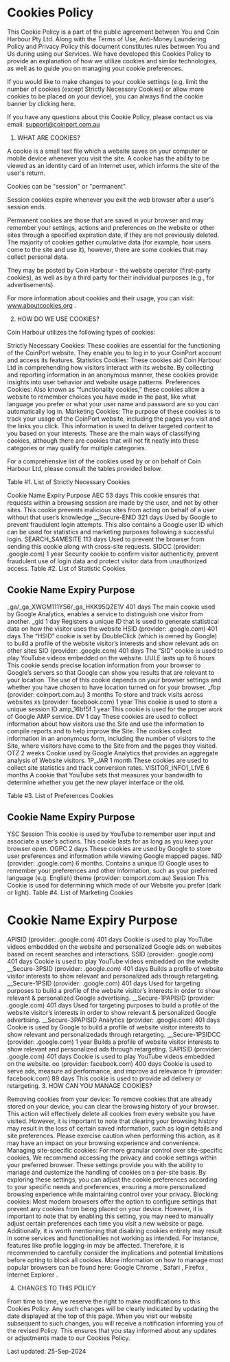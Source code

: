 # Cookies Policy

This Cookie Policy is a part of the public agreement between You and Coin Harbour Pty Ltd. Along with the Terms of Use, Anti-Money Laundering Policy and Privacy Policy this document constitutes rules between You and Us during using our Services. We have developed this Cookies Policy to provide an explanation of how we utilize cookies and similar technologies, as well as to guide you on managing your cookie preferences.

If you would like to make changes to your cookie settings (e.g. limit the number of cookies (except Strictly Necessary Cookies) or allow more cookies to be placed on your device), you can always find the cookie banner by clicking here.

If you have any questions about this Cookie Policy, please contact us via email: support@coinport.com.au

1. WHAT ARE COOKIES?

A cookie is a small text file which a website saves on your computer or mobile device whenever you visit the site. A cookie has the ability to be viewed as an identity card of an Internet user, which informs the site of the user's return.

Cookies can be "session" or "permanent".

Session cookies expire whenever you exit the web browser after a user's session ends.

Permanent cookies are those that are saved in your browser and may remember your settings, actions and preferences on the website or other sites through a specified expiration date, if they are not previously deleted. The majority of cookies gather cumulative data (for example, how users come to the site and use it), however, there are some cookies that may collect personal data.

They may be posted by Coin Harbour - the website operator (first-party cookies), as well as by a third party for their individual purposes (e.g., for advertisements).

For more information about cookies and their usage, you can visit: www.aboutcookies.org .

2. HOW DO WE USE COOKIES?

Coin Harbour utilizes the following types of cookies:

Strictly Necessary Cookies: These cookies are essential for the functioning of the CoinPort website. They enable you to log in to your CoinPort account and access its features.
Statistics Cookies: These cookies aid Coin Harbour Ltd in comprehending how visitors interact with its website. By collecting and reporting information in an anonymous manner, these cookies provide insights into user behavior and website usage patterns.
Preferences Сookies: Also known as “functionality cookies,” these cookies allow a website to remember choices you have made in the past, like what language you prefer or what your user name and password are so you can automatically log in.
Marketing Cookies: The purpose of these cookies is to track your usage of the CoinPort website, including the pages you visit and the links you click. This information is used to deliver targeted content to you based on your interests.
These are the main ways of classifying cookies, although there are cookies that will not fit neatly into these categories or may qualify for multiple categories.

For a comprehensive list of the cookies used by or on behalf of Coin Harbour Ltd, please consult the tables provided below.

Table #1. List of Strictly Necessary Cookies

Cookie Name	Expiry	Purpose
AEC	53 days	This cookie ensures that requests within a browsing session are made by the user, and not by other sites. This cookie prevents malicious sites from acting on behalf of a user without that user’s knowledge
__Secure-ENID	321 days	Used by Google to prevent fraudulent login attempts. This also contains a Google user ID which can be used for statistics and marketing purposes following a successful login.
SEARCH_SAMESITE	113 days	Used to prevent the browser from sending this cookie along with cross-site requests.
SIDCC (provider: .google.com)	1 year	Security cookie to confirm visitor authenticity, prevent fraudulent use of login data and protect visitor data from unauthorized access.
Table #2. List of Statistic Cookies

## Cookie Name	Expiry	Purpose

_ga/_ga_XWGM111YS6/_ga_HKK95QZE1V	401 days	The main cookie used by Google Analytics, enables a service to distinguish one visitor from another.
_gid	1 day	Registers a unique ID that is used to generate statistical data on how the visitor uses the website
HSID (provider: .google.com)	401 days	The “HSID” cookie is set by DoubleClick (which is owned by Google) to build a profile of the website visitor’s interests and show relevant ads on other sites
SID (provider: .google.com)	401 days	The “SID” cookie is used to play YouTube videos embedded on the website.
UULE	lasts up to 6 hours	This cookie sends precise location information from your browser to Google’s servers so that Google can show you results that are relevant to your location. The use of this cookie depends on your browser settings and whether you have chosen to have location turned on for your browser.
_fbp (provider: coinport.com.au) 3 months	To store and track visits across websites
xs (provider: facebook.com)	1 year	This cookie is used to store a unique session ID
amp_16bf5f	1 year	This cookie is used for the proper work of Google AMP service.
DV	1 day	These cookies are used to collect information about how visitors use the Site and use the information to compile reports and to help improve the Site. The cookies collect information in an anonymous form, including the number of visitors to the Site, where visitors have come to the Site from and the pages they visited.
OTZ	2 weeks	Сookie used by Google Analytics that provides an aggregate analysis of Website visitors.
1P_JAR	1 month	These cookies are used to collect site statistics and track conversion rates.
VISITOR_INFO1_LIVE	6 months	A cookie that YouTube sets that measures your bandwidth to determine whether you get the new player interface or the old.

Table #3. List of Preferences Cookies

## Cookie Name Expiry Purpose

YSC	Session	This cookie is used by YouTube to remember user input and associate a user’s actions. This cookie lasts for as long as you keep your browser open.
OGPC 2 days	These cookies are used by Google to store user preferences and information while viewing Google mapped pages.
NID (provider: .google.com)	6 months.
Contains a unique ID Google uses to remember your preferences and other information, such as your preferred language (e.g. English)
theme (provider: coinport.com.au)	Session	This Cookie is used for determining which mode of our Website you prefer (dark or light).
Table #4. List of Marketing Cookies

# Cookie Name	Expiry	Purpose

APISID (provider: .google.com)	401 days	Cookie is used to play YouTube videos embedded on the website and personalized Google ads on websites based on recent searches and interactions.
SSID (provider: .google.com)	401 days	Cookie is used to play YouTube videos embedded on the website
__Secure-3PSID (provider: .google.com)	401 days	Builds a profile of website visitor interests to show relevant and personalized ads through retargeting.
__Secure-1PSID (provider: .google.com)	401 days	Used for targeting purposes to build a profile of the website visitor’s interests in order to show relevant & personalized Google advertising.
__Secure-1PAPISID (provider: .google.com)	401 days	Used for targeting purposes to build a profile of the website visitor’s interests in order to show relevant & personalized Google advertising.
__Secure-3PAPISID Analytics (provider: .google.com)	401 days	Cookie is used by Google to build a profile of website visitor interests to show relevant and personalizedads through retargeting.
__Secure-1PSIDCC (provider: .google.com)	1 year	Builds a profile of website visitor interests to show relevant and personalized ads through retargeting.
SAPISID (provider: .google.com)	401 days	Cookie is used to play YouTube videos embedded on the website.
oo (provider: facebook.com)	400 days	Cookie is used to serve ads, measure ad performance, and improve ad relevance
fr (provider: facebook.com)	89 days	This cookie is used to provide ad delivery or retargeting.
3. HOW CAN YOU MANAGE COOKIES?

Removing cookies from your device: To remove cookies that are already stored on your device, you can clear the browsing history of your browser. This action will effectively delete all cookies from every website you have visited. However, it is important to note that clearing your browsing history may result in the loss of certain saved information, such as login details and site preferences. Please exercise caution when performing this action, as it may have an impact on your browsing experience and convenience.
Managing site-specific cookies: For more granular control over site-specific cookies, We recommend accessing the privacy and cookie settings within your preferred browser. These settings provide you with the ability to manage and customize the handling of cookies on a per-site basis. By exploring these settings, you can adjust the cookie preferences according to your specific needs and preferences, ensuring a more personalized browsing experience while maintaining control over your privacy.
Blocking cookies: Most modern browsers offer the option to configure settings that prevent any cookies from being placed on your device. However, it is important to note that by enabling this setting, you may need to manually adjust certain preferences each time you visit a new website or page. Additionally, it is worth mentioning that disabling cookies entirely may result in some services and functionalities not working as intended. For instance, features like profile logging-in may be affected. Therefore, it is recommended to carefully consider the implications and potential limitations before opting to block all cookies.
More information on how to manage most popular browsers can be found here: Google Chrome , Safari , Firefox , Internet Explorer .

4. CHANGES TO THIS POLICY

From time to time, we reserve the right to make modifications to this Cookies Policy. Any such changes will be clearly indicated by updating the date displayed at the top of this page. When you visit our website subsequent to such changes, you will receive a notification informing you of the revised Policy. This ensures that you stay informed about any updates or adjustments made to our Cookies Policy.

Last updated: 25-Sep-2024
